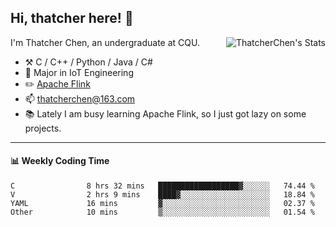 ## Hi, thatcher here! :wave:

<img align="right" src="https://github-readme-stats.vercel.app/api?username=thatcherchen&title_color=333&text_color=777" alt="ThatcherChen's Stats" >

I'm Thatcher Chen, an undergraduate at CQU.

- :hammer_and_pick:  C / C++ / Python / Java / C# 
- :seedling:  Major in IoT Engineering
- :pencil2: [Apache Flink](https://github.com/apache/flink)
- :mailbox: thatcherchen@163.com
- :books: Lately I am busy learning Apache Flink, so I just got lazy on some projects.

---

#### :bar_chart: Weekly Coding Time

<!--START_SECTION:waka-->

```text
C                8 hrs 32 mins   ██████████████████▓░░░░░░   74.44 %
V                2 hrs 9 mins    ████▓░░░░░░░░░░░░░░░░░░░░   18.84 %
YAML             16 mins         ▓░░░░░░░░░░░░░░░░░░░░░░░░   02.37 %
Other            10 mins         ▒░░░░░░░░░░░░░░░░░░░░░░░░   01.54 %
```

<!--END_SECTION:waka-->
